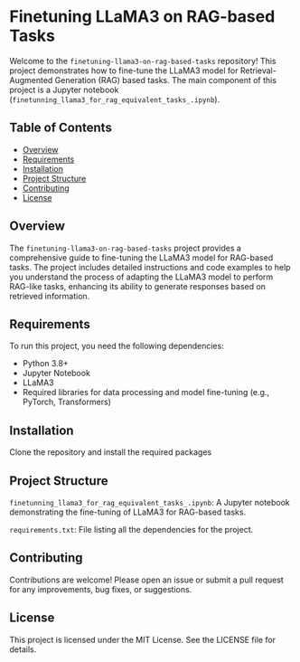 # Finetuning LLaMA3 on RAG-based Tasks

Welcome to the `finetuning-llama3-on-rag-based-tasks` repository! This project demonstrates how to fine-tune the LLaMA3 model for Retrieval-Augmented Generation (RAG) based tasks. The main component of this project is a Jupyter notebook (`finetunning_llama3_for_rag_equivalent_tasks_.ipynb`).

## Table of Contents

- [Overview](#overview)
- [Requirements](#requirements)
- [Installation](#installation)
- [Project Structure](#project-structure)
- [Contributing](#contributing)
- [License](#license)

## Overview

The `finetuning-llama3-on-rag-based-tasks` project provides a comprehensive guide to fine-tuning the LLaMA3 model for RAG-based tasks. The project includes detailed instructions and code examples to help you understand the process of adapting the LLaMA3 model to perform RAG-like tasks, enhancing its ability to generate responses based on retrieved information.

## Requirements

To run this project, you need the following dependencies:

- Python 3.8+
- Jupyter Notebook
- LLaMA3
- Required libraries for data processing and model fine-tuning (e.g., PyTorch, Transformers)

## Installation

Clone the repository and install the required packages

## Project Structure
`finetunning_llama3_for_rag_equivalent_tasks_.ipynb`: A Jupyter notebook demonstrating the fine-tuning of LLaMA3 for RAG-based tasks.

`requirements.txt`: File listing all the dependencies for the project.
## Contributing
Contributions are welcome! Please open an issue or submit a pull request for any improvements, bug fixes, or suggestions.

## License
This project is licensed under the MIT License. See the LICENSE file for details.
